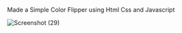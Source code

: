 Made a Simple Color Flipper using Html Css and Javascript

![Screenshot (29)](https://user-images.githubusercontent.com/82323997/129728028-a3db84d8-9478-4893-af9b-89efe579020c.png)




